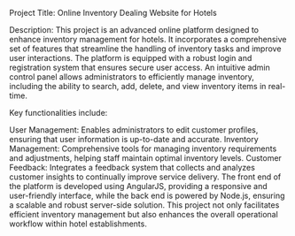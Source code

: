Project Title: Online Inventory Dealing Website for Hotels

Description:
This project is an advanced online platform designed to enhance inventory management for hotels. It incorporates a comprehensive set of features that streamline the handling of inventory tasks and improve user interactions. The platform is equipped with a robust login and registration system that ensures secure user access. An intuitive admin control panel allows administrators to efficiently manage inventory, including the ability to search, add, delete, and view inventory items in real-time.

Key functionalities include:

User Management: Enables administrators to edit customer profiles, ensuring that user information is up-to-date and accurate.
Inventory Management: Comprehensive tools for managing inventory requirements and adjustments, helping staff maintain optimal inventory levels.
Customer Feedback: Integrates a feedback system that collects and analyzes customer insights to continually improve service delivery.
The front end of the platform is developed using AngularJS, providing a responsive and user-friendly interface, while the back end is powered by Node.js, ensuring a scalable and robust server-side solution. This project not only facilitates efficient inventory management but also enhances the overall operational workflow within hotel establishments.
